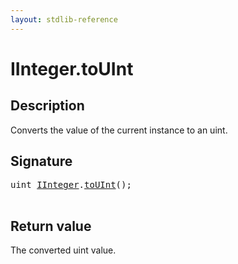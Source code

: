 ```yaml
---
layout: stdlib-reference
---
```


# IInteger\.toUInt

## Description

Converts the value of the current instance to an <span class='code'><span class="code_keyword">uint</span></span>.



## Signature 

<pre>
<span class="code_keyword">uint</span> <a href="../index.md" class="code_type">IInteger</a>.<a href=".">toUInt</a>();

</pre>

## Return value
The converted <span class='code'><span class="code_keyword">uint</span></span> value.


